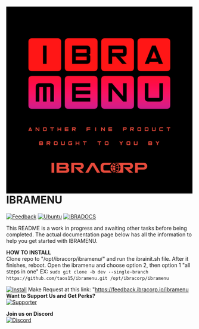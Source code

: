 <a href="https://ibramenu.io"><img src="/ibramenu-logo.png" align="left" height="500" width="500" ></a>

IBRAMENU
========
[![Feedback](https://img.shields.io/badge/IBRAMENU-Feedback-brightgreen?style=plastic)](https://feedback.ibracorp.io/ibramenu)
[![Ubuntu](https://img.shields.io/badge/Works%20best%20with-Ubuntu-E95420?style=plastic&logo=ubuntu&logoColor=white)](https://ubuntu.com)
[![IBRADOCS](https://img.shields.io/badge/IBRA-Docs-blue?style=plastic)](https://docs.ibracorp.io)

This README is a work in progress and awaiting other tasks before being completed.
The actual documentation page below has all the information to help you get started with IBRAMENU.

**HOW TO INSTALL** <br>
Clone repo to "/opt/ibracorp/ibramenu/" and run the ibrainit.sh file.
After it finishes,  reboot.
Open the ibramenu and choose option 2, then option 1 "all steps in one"
EX: ```sudo git clone -b dev --single-branch https://github.com/taos15/ibramenu.git /opt/ibracorp/ibramenu```

[![Install](https://img.shields.io/badge/Install-IBRAMENU-brightgreen?style=plastic)](https://docs.ibracorp.io/ibramenu)
Make Request at this link: "https://feedback.ibracorp.io/ibramenu
**Want to Support Us and Get Perks?** <br>
[![Supporter](https://img.shields.io/badge/Become%20a-Supporter-brightgreen?style=plastic)](https://ibramenu.io/store/)

**Join us on Discord** <br>
[![Discord](https://img.shields.io/discord/595508571135803403?label=Discord&logo=Discord&style=plastic)](https://i.ibracorp.io/discord)



